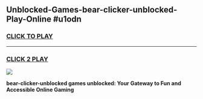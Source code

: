 
## Unblocked-Games-bear-clicker-unblocked-Play-Online #u1odn
<h3>
<a href="https://news.freeplayer.one?title=bear-clicker-unblocked&ref=3">CLICK TO PLAY</a></h3>
<hr>

<h3>
<a href="https://news.freeplayer.one?title=bear-clicker-unblocked&ref=3">CLICK 2 PLAY</a>
  
</h3>

<a href="https://news.freeplayer.one?title=bear-clicker-unblocked&ref=3"><img src="https://clearcache.store/games.png"></a>


**bear-clicker-unblocked games unblocked: Your Gateway to Fun and Accessible Online Gaming**
